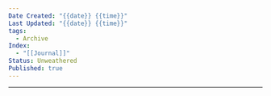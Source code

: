 ```yaml
---
Date Created: "{{date}} {{time}}"
Last Updated: "{{date}} {{time}}"
tags:
  - Archive
Index:
  - "[[Journal]]"
Status: Unweathered
Published: true
---
```

---


